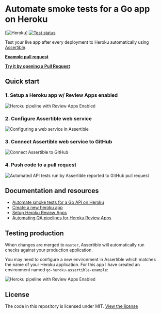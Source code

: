 # Automate smoke tests for a Go app on Heroku 

[![Heroku](https://heroku-badge.herokuapp.com/?app=go-heroku-assertible-example)] [![Test status](https://assertible.com/apis/1ffc0c9d-d1e7-47c2-b4d1-62bae28791fb/status?api_token=4f7732214e77f3bcde)](https://assertible.com/dashboard#/services/1ffc0c9d-d1e7-47c2-b4d1-62bae28791fb/results)

Test your live app after every deployment to Heroku automatically
using [Assertible](https://assertible.com).

[**Example pull request**](https://github.com/assertible/go-heroku-example/pull/1)

[**Try it by opening a Pull Request**](https://github.com/assertible/go-heroku-example/compare)

## Quick start

### 1. Setup a Heroku app w/ Review Apps enabled

<img
  src="https://s3-us-west-2.amazonaws.com/assertible/blog/go-heroku-dash-pipeline.png"
  alt="Heroku pipeline with Review Apps Enabled" />

### 2. Configure Assertible web service

<img
  src="https://s3-us-west-2.amazonaws.com/assertible/blog/assertible-new-service-go-heroku-example.png"
  alt="Configuring a web service in Assertible" />

### 3. Connect Assertible web service to GitHub

<img
  src="https://s3-us-west-2.amazonaws.com/assertible/blog/go-heroku-example-assertible-deployments-configuration.png"
  alt="Connect Assertible to GitHub" />

### 4. Push code to a pull request

<img
  src="https://s3-us-west-2.amazonaws.com/assertible/blog/go-heroku-assertible-successful-deployment.png"
  alt="Automated API tests run by Assertible reported to GitHub pull request" />


## Documentation and resources

- [Automate smoke tests for a Go API on Heroku](https://assertible.com/blog/automate-smoke-tests-for-a-go-api-on-heroku)
- [Create a new heroku app](https://medium.com/@freeformz/hello-world-with-go-heroku-38295332f07b)
- [Setup Heroku Review Apps](https://devcenter.heroku.com/articles/github-integration-review-apps)
- [Automating QA pipelines for Heroku Review Apps](https://assertible.com/blog/automating-qa-pipelines-for-heroku-review-apps)


## Testing production

When changes are merged to `master`, Assertible will automatically run
checks against your production application.

You may need to configure a new environment in Assertible which
matches the name of your Heroku application. For this app I have
created an environment named `go-heroku-assertible-example`:

<img
  src="https://s3-us-west-2.amazonaws.com/assertible/blog/assertible-go-heroku-assertible-example-environment.png"
  alt="Heroku pipeline with Review Apps Enabled" />


## License

The code in this repository is licensed under
MIT. [View the license](https://github.com/assertible/deployments/blob/master/LICENSE)
